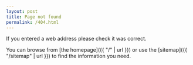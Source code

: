 ```yaml
---
layout: post
title: Page not found
permalink: /404.html
---
```


If you entered a web address please check it was correct.

You can browse from [the homepage]({{ "/" | url }}) or use the [sitemap]({{ "/sitemap" | url }}) to find the information you need.
